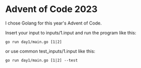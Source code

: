# Advent of Code 2023

I chose Golang for this year's Advent of Code.

Insert your input to inputs/1.input and run the program like this:

```
go run day1/main.go [1|2]
```

or use common test_inputs/1.input like this:

```
go run day1/main.go [1|2] --test
```
